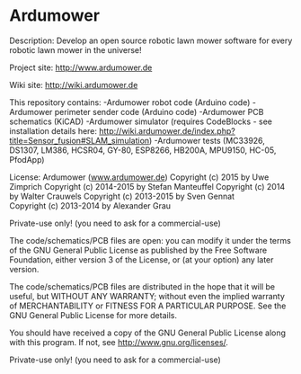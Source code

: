 # Ardumower
Description:
Develop an open source robotic lawn mower software for every robotic lawn mower in the universe!

Project site: 
http://www.ardumower.de

Wiki site:
http://wiki.ardumower.de

This repository contains:
-Ardumower robot code (Arduino code)
-Ardumower perimeter sender code (Arduino code)
-Ardumower PCB schematics (KiCAD)
-Ardumower simulator (requires CodeBlocks - see installation details here: http://wiki.ardumower.de/index.php?title=Sensor_fusion#SLAM_simulation)
-Ardumower tests (MC33926, DS1307, LM386, HCSR04, GY-80, ESP8266, HB200A, MPU9150, HC-05, PfodApp)

License:
  Ardumower (www.ardumower.de)
  Copyright (c) 2015 by Uwe Zimprich 
  Copyright (c) 2014-2015 by Stefan Manteuffel
  Copyright (c) 2014 by Walter Crauwels
  Copyright (c) 2013-2015 by Sven Gennat    
  Copyright (c) 2013-2014 by Alexander Grau  

  Private-use only! (you need to ask for a commercial-use)
 
  The code/schematics/PCB files are open: you can modify it under the terms of the 
  GNU General Public License as published by the Free Software Foundation, 
  either version 3 of the License, or (at your option) any later version.

  The code/schematics/PCB files are distributed in the hope that it will be useful,
  but WITHOUT ANY WARRANTY; without even the implied warranty of
  MERCHANTABILITY or FITNESS FOR A PARTICULAR PURPOSE.  See the
  GNU General Public License for more details.

  You should have received a copy of the GNU General Public License
  along with this program.  If not, see <http://www.gnu.org/licenses/>.

  Private-use only! (you need to ask for a commercial-use)


